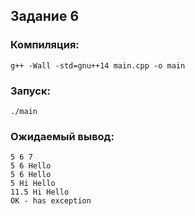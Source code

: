 ## Задание 6

### Компиляция:
```
g++ -Wall -std=gnu++14 main.cpp -o main
```

### Запуск:
```
./main
```

### Ожидаемый вывод:
```
5 6 7
5 6 Hello
5 6 Hello
5 Hi Hello
11.5 Hi Hello
OK - has exception
```
